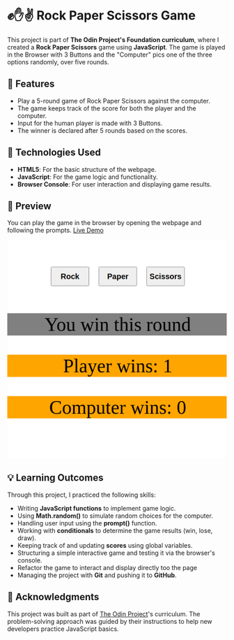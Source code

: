 # ✊✋✌️ Rock Paper Scissors Game

This project is part of **The Odin Project's Foundation curriculum**, where I created a **Rock Paper Scissors** game using **JavaScript**. The game is played in the Browser with 3 Buttons and the "Computer" pics one of the three options randomly, over five rounds.

## 🌟 Features

- Play a 5-round game of Rock Paper Scissors against the computer.
- The game keeps track of the score for both the player and the computer.
- Input for the human player is made with 3 Buttons.
- The winner is declared after 5 rounds based on the scores.

## 🚀 Technologies Used

- **HTML5**: For the basic structure of the webpage.
- **JavaScript**: For the game logic and functionality.
- **Browser Console**: For user interaction and displaying game results.

## 📸 Preview

You can play the game in the browser by opening the webpage and following the prompts. [Live Demo](https://mrswizzer.github.io/odin-rock-paper-scissors)

![Preview](./preview-pics/preview.png)

## 💡 Learning Outcomes

Through this project, I practiced the following skills:

- Writing **JavaScript functions** to implement game logic.
- Using **Math.random()** to simulate random choices for the computer.
- Handling user input using the **prompt()** function.
- Working with **conditionals** to determine the game results (win, lose, draw).
- Keeping track of and updating **scores** using global variables.
- Structuring a simple interactive game and testing it via the browser's console.
- Refactor the game to interact and display directly too the page
- Managing the project with **Git** and pushing it to **GitHub**.

## 🔗 Acknowledgments

This project was built as part of [The Odin Project](https://www.theodinproject.com/)'s curriculum. The problem-solving approach was guided by their instructions to help new developers practice JavaScript basics.
